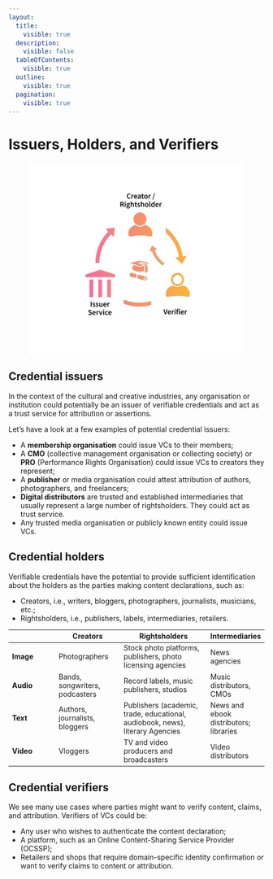 ```yaml
---
layout:
  title:
    visible: true
  description:
    visible: false
  tableOfContents:
    visible: true
  outline:
    visible: true
  pagination:
    visible: true
---
```


# Issuers, Holders, and Verifiers

<div align="left"><figure><img src="../.gitbook/assets/VC-Triangle-clear.png" alt="" width="510"><figcaption></figcaption></figure></div>

## Credential issuers

In the context of the cultural and creative industries, any organisation or institution could potentially be an issuer of verifiable credentials and act as a trust service for attribution or assertions. &#x20;

Let’s have a look at a few examples of potential credential issuers:

* A **membership organisation** could issue VCs to their members;
* A **CMO** (collective management organisation or collecting society) or **PRO** (Performance Rights Organisation) could issue VCs to creators they represent;
* A **publisher** or media organisation could attest attribution of authors, photographers, and freelancers;
* **Digital distributors** are trusted and established intermediaries that usually represent a large number of rightsholders. They could act as trust service.&#x20;
* Any trusted media organisation or publicly known entity could issue VCs.

## Credential holders

Verifiable credentials have the potential to provide sufficient identification about the holders as the parties making content declarations, such as:

* Creators, i.e., writers, bloggers, photographers, journalists, musicians, etc.;
* Rightsholders, i.e., publishers, labels, intermediaries, retailers.

<table><thead><tr><th width="106"></th><th width="126.6875">Creators</th><th width="205.2109375">Rightsholders</th><th>Intermediaries</th></tr></thead><tbody><tr><td><strong>Image</strong></td><td>Photographers</td><td>Stock photo platforms, publishers, photo licensing agencies</td><td>News agencies</td></tr><tr><td><strong>Audio</strong></td><td>Bands, songwriters, podcasters</td><td>Record labels, music publishers, studios</td><td>Music distributors, CMOs</td></tr><tr><td><strong>Text</strong></td><td>Authors, journalists, bloggers</td><td>Publishers (academic, trade, educational, audiobook, news), literary Agencies</td><td>News and ebook distributors; libraries</td></tr><tr><td><strong>Video</strong></td><td>Vloggers</td><td>TV and video producers and broadcasters</td><td>Video distributors</td></tr></tbody></table>

## Credential verifiers

We see many use cases where parties might want to verify content, claims, and attribution.  Verifiers of VCs could be:

* Any user who wishes to authenticate the content declaration;
* A platform, such as an Online Content-Sharing Service Provider (OCSSP);
* Retailers and shops that require domain-specific identity confirmation or want to verify claims to content or attribution.
